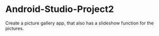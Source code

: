 # Android-Studio-Project2
Create a picture gallery app, that also has a slideshow function for the pictures. 
